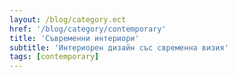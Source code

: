 ```yaml
---
layout: /blog/category.ect
href: '/blog/category/contemporary'
title: 'Съвременни интериори'
subtitle: 'Интериорен дизайн със свременна визия'
tags: [contemporary]
---
```

